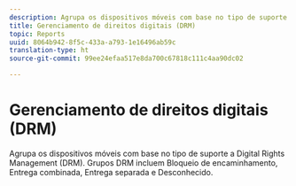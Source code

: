 ```yaml
---
description: Agrupa os dispositivos móveis com base no tipo de suporte a Digital Rights Management (DRM). Grupos DRM incluem  Bloqueio de encaminhamento, Entrega combinada, Entrega separada e  Desconhecido.
title: Gerenciamento de direitos digitais (DRM)
topic: Reports
uuid: 8064b942-8f5c-433a-a793-1e16496ab59c
translation-type: ht
source-git-commit: 99ee24efaa517e8da700c67818c111c4aa90dc02

---
```



# Gerenciamento de direitos digitais (DRM)

Agrupa os dispositivos móveis com base no tipo de suporte a Digital Rights Management (DRM). Grupos DRM incluem  Bloqueio de encaminhamento, Entrega combinada, Entrega separada e  Desconhecido.

